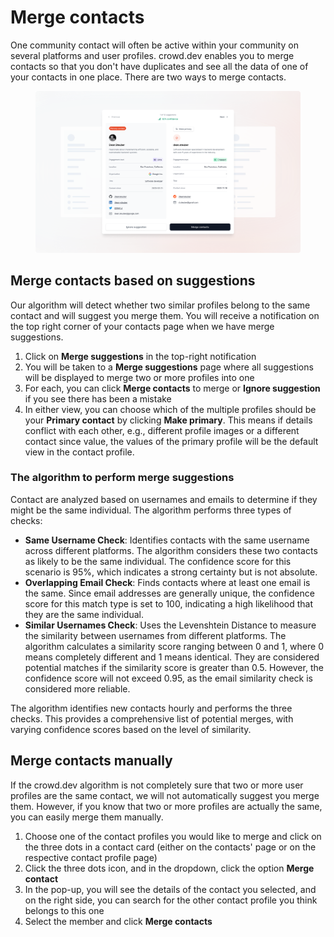 # Merge contacts

One community contact will often be active within your community on several platforms and user profiles. crowd.dev enables you to merge contacts so that you don't have duplicates and see all the data of one of your contacts in one place. There are two ways to merge contacts.

<figure><img src="../../.gitbook/assets/docs-merge-contacts.png" alt=""><figcaption></figcaption></figure>

## Merge contacts based on suggestions

Our algorithm will detect whether two similar profiles belong to the same contact and will suggest you merge them. You will receive a notification on the top right corner of your contacts page when we have merge suggestions.

1. Click on **Merge suggestions** in the top-right notification
2. You will be taken to a **Merge suggestions** page where all suggestions will be displayed to merge two or more profiles into one
3. For each, you can click **Merge contacts** to merge or **Ignore suggestion** if you see there has been a mistake
4. In either view, you can choose which of the multiple profiles should be your **Primary contact** by clicking **Make primary**. This means if details conflict with each other, e.g., different profile images or a different contact since value, the values of the primary profile will be the default view in the contact profile.

### The algorithm to perform merge suggestions

Contact are analyzed based on usernames and emails to determine if they might be the same individual. The algorithm performs three types of checks:

* **Same Username Check**: Identifies contacts with the same username across different platforms. The algorithm considers these two contacts as likely to be the same individual. The confidence score for this scenario is 95%, which indicates a strong certainty but is not absolute.
* **Overlapping Email Check**: Finds contacts where at least one email is the same. Since email addresses are generally unique, the confidence score for this match type is set to 100, indicating a high likelihood that they are the same individual.
* **Similar Usernames Check**: Uses the Levenshtein Distance to measure the similarity between usernames from different platforms. The algorithm calculates a similarity score ranging between 0 and 1, where 0 means completely different and 1 means identical. They are considered potential matches if the similarity score is greater than 0.5. However, the confidence score will not exceed 0.95, as the email similarity check is considered more reliable.

The algorithm identifies new contacts hourly and performs the three checks. This provides a comprehensive list of potential merges, with varying confidence scores based on the level of similarity.

## Merge contacts manually

If the crowd.dev algorithm is not completely sure that two or more user profiles are the same contact, we will not automatically suggest you merge them. However, if you know that two or more profiles are actually the same, you can easily merge them manually.

1. Choose one of the contact profiles you would like to merge and click on the three dots in a contact card (either on the contacts' page or on the respective contact profile page)
2. Click the three dots icon, and in the dropdown, click the option **Merge contact**
3. In the pop-up, you will see the details of the contact you selected, and on the right side, you can search for the other contact profile you think belongs to this one
4. Select the member and click **Merge contacts**
